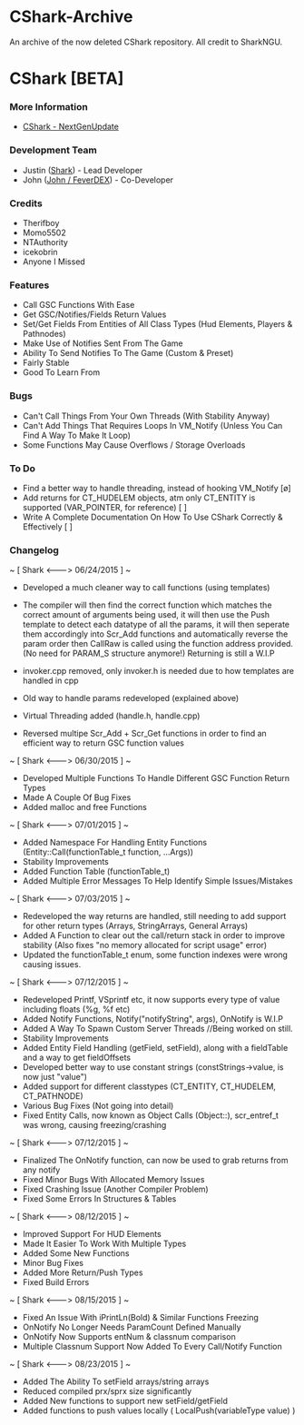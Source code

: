 # CShark-Archive
An archive of the now deleted CShark repository. All credit to SharkNGU.

# CShark [BETA]
 
### More Information
- [CShark - NextGenUpdate](http://www.nextgenupdate.com/forums/modern-warfare-3-mods-patches-tutorials/841800-cshark-beta.html "CShark")
 
### Development Team
- Justin ([Shark](http://www.nextgenupdate.com/forums/members/192112-shark.html "Shark")) - Lead Developer
- John ([John / FeverDEX](http://www.nextgenupdate.com/forums/members/896771-john.html "John")) - Co-Developer
 
### Credits
- Therifboy
- Momo5502
- NTAuthority
- icekobrin
- Anyone I Missed
 
### Features
- Call GSC Functions With Ease
- Get GSC/Notifies/Fields Return Values
- Set/Get Fields From Entities of All Class Types (Hud Elements, Players & Pathnodes)
- Make Use of Notifies Sent From The Game
- Ability To Send Notifies To The Game (Custom & Preset)
- Fairly Stable
- Good To Learn From
 
### Bugs
- Can't Call Things From Your Own Threads (With Stability Anyway)
- Can't Add Things That Requires Loops In VM_Notify (Unless You Can Find A Way To Make It Loop)
- Some Functions May Cause Overflows / Storage Overloads
 
### To Do
- Find a better way to handle threading, instead of hooking VM_Notify [ø]
- Add returns for CT_HUDELEM objects, atm only CT_ENTITY is supported (VAR_POINTER, for reference) [ ]
- Write A Complete Documentation On How To Use CShark Correctly & Effectively [ ]
 
### Changelog
~ [ Shark <---> 06/24/2015 ] ~
 - Developed a much cleaner way to call functions (using templates)
  - The compiler will then find the correct function which matches the correct amount
  of arguments being used, it will then use the Push template to detect each datatype
  of all the params, it will then seperate them accordingly into Scr_Add functions and
  automatically reverse the param order then CallRaw is called using the function address
  provided. (No need for PARAM_S structure anymore!)
  Returning is still a W.I.P
 
 - invoker.cpp removed, only invoker.h is needed due to how templates are handled in cpp
 - Old way to handle params redeveloped (explained above)
 - Virtual Threading added (handle.h, handle.cpp)
 - Reversed multipe Scr_Add + Scr_Get functions in order to find an efficient way to return GSC function values
 
~ [ Shark <---> 06/30/2015 ] ~
 - Developed Multiple Functions To Handle Different GSC Function Return Types
 - Made A Couple Of Bug Fixes
 - Added malloc and free Functions
 
~ [ Shark <---> 07/01/2015 ] ~
 - Added Namespace For Handling Entity Functions (Entity::Call(functionTable_t function, ...Args))
 - Stability Improvements
 - Added Function Table (functionTable_t)
 - Added Multiple Error Messages To Help Identify Simple Issues/Mistakes
 
~ [ Shark <---> 07/03/2015 ] ~
 - Redeveloped the way returns are handled, still needing to add support for other return types (Arrays, StringArrays, General Arrays)
 - Added A Function to clear out the call/return stack in order to improve stability (Also fixes "no memory allocated for script usage" error)
 - Updated the functionTable_t enum, some function indexes were wrong causing issues. 
 
~ [ Shark <---> 07/12/2015 ] ~
 - Redeveloped Printf, VSprintf etc, it now supports every type of value including floats (%g, %f etc)
 - Added Notify Functions, Notify("notifyString", args), OnNotify is W.I.P
 - Added A Way To Spawn Custom Server Threads //Being worked on still.
 - Stability Improvements
 - Added Entity Field Handling (getField, setField), along with a fieldTable and a way to get fieldOffsets
 - Developed better way to use constant strings (constStrings->value, is now just "value")
 - Added support for different classtypes (CT_ENTITY, CT_HUDELEM, CT_PATHNODE)
 - Various Bug Fixes (Not going into detail)
 - Fixed Entity Calls, now known as Object Calls (Object::), scr_entref_t was wrong, causing freezing/crashing
 
~ [ Shark <---> 07/12/2015 ] ~
 - Finalized The OnNotify function, can now be used to grab returns from any notify
 - Fixed Minor Bugs With Allocated Memory Issues
 - Fixed Crashing Issue (Another Compiler Problem)
 - Fixed Some Errors In Structures & Tables
 
~ [ Shark <---> 08/12/2015 ] ~
- Improved Support For HUD Elements
- Made It Easier To Work With Multiple Types
- Added Some New Functions
- Minor Bug Fixes
- Added More Return/Push Types
- Fixed Build Errors
 
~ [ Shark <---> 08/15/2015 ] ~
- Fixed An Issue With iPrintLn(Bold) & Similar Functions Freezing
- OnNotify No Longer Needs ParamCount Defined Manually
- OnNotify Now Supports entNum & classnum comparison
- Multiple Classnum Support Now Added To Every Call/Notify Function
 
~ [ Shark <---> 08/23/2015 ] ~
- Added The Ability To setField arrays/string arrays
- Reduced compiled prx/sprx size significantly
- Added New functions to support new setField/getField
- Added functions to push values locally ( LocalPush<variableType>(variableType value) )
